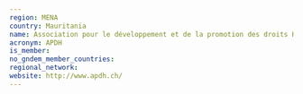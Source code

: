 ```yaml
---
region: MENA
country: Mauritania
name: Association pour le développement et de la promotion des droits Humains (APDH)
acronym: APDH
is_member: 
no_gndem_member_countries: 
regional_network: 
website: http://www.apdh.ch/
---
```

